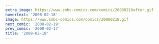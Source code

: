 ```yaml
---
extra_image: https://www.smbc-comics.com/comics/20080218after.gif
hovertext: '2008-02-18'
image: https://www.smbc-comics.com/comics/20080218.gif
next_comic: '2008-02-19'
prev_comic: '2008-02-17'
title: '2008-02-18'
---
```


